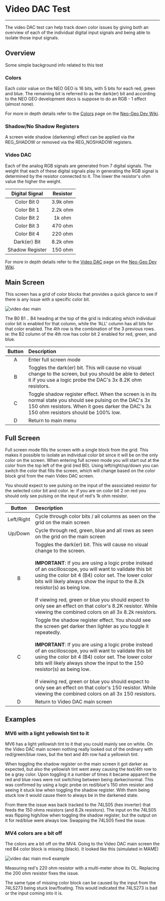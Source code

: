 # Video DAC Test
---
The video DAC test can help track down color issues by giving both an overview
of each of the individual digital input signals and being able to isolate those
input signals.

## Overview
Some simple background info related to this test

### Colors
Each color value on the NEO GEO is 16 bits, with 5 bits for each red, green and
blue.  The remaining bit is referred to as the dark(er) bit and according to
the NEO GEO development docs is suppose to do an RGB - 1 effect (almost none).

For more in depth details refer to the [Colors](https://wiki.neogeodev.org/index.php?title=Colors)
page on the [Neo-Geo Dev Wiki](https://wiki.neogeodev.org/index.php?title=Main_Page).


### Shadow/No Shadow Registers
A screen wide shadow (darkening) effect can be applied via the REG_SHADOW or
removed via the REG_NOSHADOW registers.  

### Video DAC
Each of the analog RGB signals are generated from 7 digital signals.  The weight
that each of these digital signals play in generating the RGB signal is
determined by the resistor connected to it.  The lower the resistor's ohm value
the higher the weight.

|  Digital Signal |  Resistor |
|:---------------:|:---------:|
| Color Bit 0     | 3.9k ohm  |
| Color Bit 1     | 2.2k ohm  |
| Color Bit 2     |   1k ohm  |
| Color Bit 3     |  470 ohm  |
| Color Bit 4     |  220 ohm  |
| Dark(er) Bit    | 8.2k ohm  |
| Shadow Register |  150 ohm  |

For more in depth details refer to the [Video DAC](https://wiki.neogeodev.org/index.php?title=Video_DAC) page on the [Neo-Geo Dev Wiki](https://wiki.neogeodev.org/index.php?title=Main_Page).

## Main Screen
This screen has a grid of color blocks that provides a quick glance to see if
there is any issue with a specific color bit.

![video dac main](images/video_dac_main.png)

The B0 B1 .. B4 heading at the top of the grid is indicating which individual
color bit is enabled for that column, while the 'ALL' column has all bits for
that color enabled.  The 4th row is the combination of the 3 previous rows. ie:
the B2 column of the 4th row has color bit 2 enabled for red, green, and blue.

|   Button   | Description |
|:----------:| :-----------|
|     A      | Enter full screen mode |
|     B      | Toggles the dark(er) bit.  This will cause no visual change to the screen, but you should be able to detect it if you use a logic probe the DAC's 3x 8.2K ohm resistors. |
|     C      | Toggle shadow register effect.  When the screen is in its normal state you should see pulsing on the DAC's 3x 150 ohm resistors.  When it goes darker the DAC's 3x 150 ohm resistors should be 100% low. |
|     D      | Return to main menu |

## Full Screen
Full screen mode fills the screen with a single block from the grid.  This makes
it possible to isolate an individual color bit since it will be on the only
color on the screen.  When entering full screen mode you will start out at
the color from the top left of the grid (red B0).  Using left/right/up/down
you can switch the color that fills the screen, which will change based on the
color block grid from the main Video DAC screen.

You should expect to see pulsing on the input of the associated resistor for
the selected color bit and color.  ie: if you are on color bit 2 on red you
should only see pulsing on the input of red's 1k ohm resistor.

|   Button   | Description |
|:----------:| :-----------|
| Left/Right | Cycle through color bits / all columns as seen on the grid on the main screen |
|  Up/Down   | Cycle through red, green, blue and all rows as seen on the grid on the main screen |
|     B      | Toggles the dark(er) bit.  This will cause no visual change to the screen. <br><br> **IMPORTANT**: If you are using a logic probe instead of an oscilloscope, you will want to validate this bit using the color bit 4 (B4) color set.  The lower color bits will likely always show the input to the 8.2k resistor(s) as being low. <br><br>If viewing red, green or blue you should expect to only see an effect on that color's 8.2K resistor.  While viewing the combined colors on all 3x 8.2k resistors. |
|     C      | Toggle the shadow register effect.  You should see the screen get darker then lighter as you toggle it repeatedly.<br><br> **IMPORTANT**: If you are using a logic probe instead of an oscilloscope, you will want to validate this bit using the color bit 4 (B4) color set.  The lower color bits will likely always show the input to the 150 resistor(s) as being low.<br><br>If viewing red, green or blue you should expect to only see an effect on that color's 150 resistor.  While viewing the combined colors on all 3x 150 resistors.|
|     D      | Return to Video DAC main screen |


## Examples

### MV6 with a light yellowish tint to it

MV6 has a light yellowish tint to it that you could mainly see on white. On the
Video DAC main screen nothing really looked out of the ordinary with
red/green/blue rows, but the text and 4th row had a yellowish tint.

When toggling the shadow register on the main screen it got darker as expected,
but also the yellowish tint went away causing the text/4th row to be a gray
color.  Upon toggling it a number of times it became apparent the red and blue
rows were not switching between being darker/normal.  This was confirmed by
using a logic probe on red/blue's 150 ohm resistor and seeing it stuck low
when toggling the shadow register.  With them being stuck low it would cause
them to always be in the darkened state.

From there the issue was back tracked to the 74LS05 (hex inverter) that feeds
the 150 ohms resistors (and 8.2k resistors).  The input on the 74LS05 was
flipping high/low when toggling the shadow register, but the output on it for
red/blue were always low.  Swapping the 74LS05 fixed the issue.


### MV4 colors are a bit off
The colors are a bit off on the MV4.  Going to the Video DAC main screen the
red B4 color block is missing (black).  It looked like this (simulated in MAME)

![video dac main mv4 example](images/video_dac_main_mv4_example.png)

Measuring red's 220 ohm resistor with a multi-meter show its OL.  Replacing the
200 ohm resistor fixes the issue.

The same type of missing color block can be caused by the input from the
74LS273 being stuck low/floating.  This would indicated the 74LS273 is bad or
the input coming into it is.
